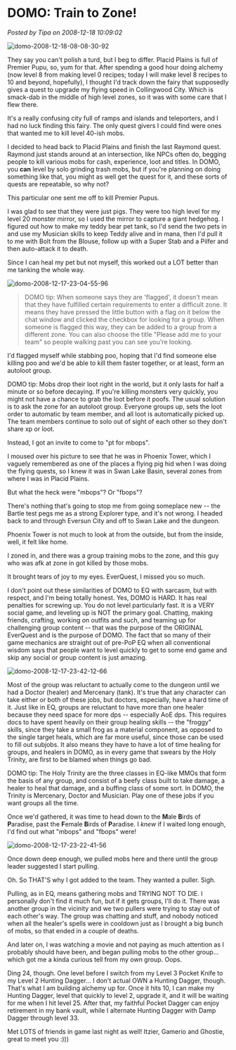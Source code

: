 # DOMO: Train to Zone!

*Posted by Tipa on 2008-12-18 10:09:02*

![](../../../uploads/2008/12/domo-2008-12-18-08-08-30-92.jpg "domo-2008-12-18-08-08-30-92")

They say you can't polish a turd, but I beg to differ. Placid Plains is full of Premier Pupu, so, yum for that. After spending a good hour doing alchemy (now level 8 from making level 0 recipes; today I will make level 8 recipes to 10 and beyond, hopefully), I thought I'd track down the fairy that supposedly gives a quest to upgrade my flying speed in Collingwood City. Which is smack-dab in the middle of high level zones, so it was with some care that I flew there.

It's a really confusing city full of ramps and islands and teleporters, and I had no luck finding this fairy. The only quest givers I could find were ones that wanted me to kill level 40-ish mobs.

I decided to head back to Placid Plains and finish the last Raymond quest. Raymond just stands around at an intersection, like NPCs often do, begging people to kill various mobs for cash, experience, loot and titles. In DOMO, you **can** level by solo grinding trash mobs, but if you're planning on doing something like that, you might as well get the quest for it, and these sorts of quests are repeatable, so why not?

This particular one sent me off to kill Premier Pupus.

I was glad to see that they were just pigs. They were too high level for my level 20 monster mirror, so I used the mirror to capture a giant hedgehog. I figured out how to make my teddy bear pet tank, so I'd send the two pets in and use my Musician skills to keep Teddy alive and in mana, then I'd pull it to me with Bolt from the Blouse, follow up with a Super Stab and a Pilfer and then auto-attack it to death.

Since I can heal my pet but not myself, this worked out a LOT better than me tanking the whole way.

![](../../../uploads/2008/12/domo-2008-12-17-23-04-55-96.jpg "domo-2008-12-17-23-04-55-96")


> DOMO tip: When someone says they are 'flagged', it doesn't mean that they have fulfilled certain requirements to enter a difficult zone. It means they have pressed the little button with a flag on it below the chat window and clicked the checkbox for looking for a group. When someone is flagged this way, they can be added to a group from a different zone. You can also choose the title "Please add me to your team" so people walking past you can see you're looking.




I'd flagged myself while stabbing poo, hoping that I'd find someone else killing poo and we'd be able to kill them faster together, or at least, form an autoloot group.


> 
DOMO tip: Mobs drop their loot right in the world, but it only lasts for half a minute or so before decaying. If you're killing monsters very quickly, you might not have a chance to grab the loot before it poofs. The usual solution is to ask the zone for an autoloot group. Everyone groups up, sets the loot order to automatic by team member, and all loot is automatically picked up. The team members continue to solo out of sight of each other so they don't share xp or loot.



Instead, I got an invite to come to "pt for mbops".

I moused over his picture to see that he was in Phoenix Tower, which I vaguely remembered as one of the places a flying pig hid when I was doing the flying quests, so I knew it was in Swan Lake Basin, several zones from where I was in Placid Plains.

But what the heck were "mbops"? Or "fbops"?

There's nothing that's going to stop me from going someplace new -- the Bartle test pegs me as a strong Explorer type, and it's not wrong. I headed back to and through Eversun City and off to Swan Lake and the dungeon.

Phoenix Tower is not much to look at from the outside, but from the inside, well, it felt like home.

I zoned in, and there was a group training mobs to the zone, and this guy who was afk at zone in got killed by those mobs.

It brought tears of joy to my eyes. EverQuest, I missed you so much.

I don't point out these similarities of DOMO to EQ with sarcasm, but with respect, and I'm being totally honest. Yes, DOMO is HARD. It has real penalties for screwing up. You do not level particularly fast. It is a VERY social game, and leveling up is NOT the primary goal. Chatting, making friends, crafting, working on outfits and such, and teaming up for challenging group content -- that was the purpose of the ORIGINAL EverQuest and is the purpose of DOMO. The fact that so many of their game mechanics are straight out of pre-PoP EQ when all conventional wisdom says that people want to level quickly to get to some end game and skip any social or group content is just amazing.

![](../../../uploads/2008/12/domo-2008-12-17-23-42-12-66.jpg "domo-2008-12-17-23-42-12-66")

Most of the group was reluctant to actually come to the dungeon until we had a Doctor (healer) and Mercenary (tank). It's true that any character can take either or both of these jobs, but doctors, especially, have a hard time of it. Just like in EQ, groups are reluctant to have more than one healer because they need space for more dps -- especially AoE dps. This requires docs to have spent heavily on their group healing skills -- the "froggy" skills, since they take a small frog as a material component, as opposed to the single target heals, which are far more useful, since those can be used to fill out subjobs. It also means they have to have a lot of time healing for groups, and healers in DOMO, as in every game that swears by the Holy Trinity, are first to be blamed when things go bad.


> 
DOMO tip: The Holy Trinity are the three classes in EQ-like MMOs that form the basis of any group, and consist of a beefy class built to take damage, a healer to heal that damage, and a buffing class of some sort. In DOMO, the Trinity is Mercenary, Doctor and Musician. Play one of these jobs if you want groups all the time.



Once we'd gathered, it was time to head down to the **M**ale **B**irds of **P**aradise, past the **F**emale **B**irds of **P**aradise. I *knew* if I waited long enough, I'd find out what "mbops" and "fbops" were!

![](../../../uploads/2008/12/domo-2008-12-17-23-22-41-56.jpg "domo-2008-12-17-23-22-41-56")

Once down deep enough, we pulled mobs here and there until the group leader suggested I start pulling.

Oh. So THAT'S why I got added to the team. They wanted a puller. Sigh.

Pulling, as in EQ, means gathering mobs and TRYING NOT TO DIE. I personally don't find it much fun, but if it gets groups, I'll do it. There was another group in the vicinity and we two pullers were trying to stay out of each other's way. The group was chatting and stuff, and nobody noticed when all the healer's spells were in cooldown just as I brought a big bunch of mobs, so that ended in a couple of deaths.

And later on, I was watching a movie and not paying as much attention as I probably should have been, and began pulling mobs to the other group... which got me a kinda curious tell from my own group. Oops.

Ding 24, though. One level before I switch from my Level 3 Pocket Knife to my Level 2 Hunting Dagger... I don't actual OWN a Hunting Dagger, though. That's what I am building alchemy up for. Once it hits 10, I can make my Hunting Dagger, level that quickly to level 2, upgrade it, and it will be waiting for me when I hit level 25. After that, my faithful Pocket Dagger can enjoy retirement in my bank vault, while I alternate Hunting Dagger with Damp Dagger through level 33.

Met LOTS of friends in game last night as well! Itzier, Gamerio and Ghostie, great to meet you :)))

